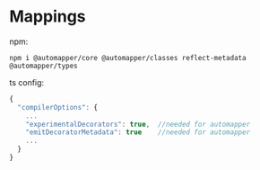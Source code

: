 # Mappings

npm:

```
npm i @automapper/core @automapper/classes reflect-metadata @automapper/types

```

ts config:

```javascript
{
  "compilerOptions": {
    ...
    "experimentalDecorators": true,  //needed for automapper
    "emitDecoratorMetadata": true    //needed for automapper
    ...
  }
}
```

